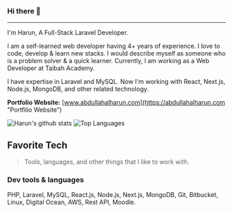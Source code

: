 ### Hi there 👋
---
I'm Harun,
A Full-Stack Laravel Developer.

I am a self-learned web developer having 4+ years of experience. I love to code, develop & learn new stacks. I would describe myself as someone who is a problem solver & a quick learner. Currently, I am working as a Web Developer at Taibah Academy.

I have expertise in Laravel and MySQL. Now I'm working with React, Next.js, Node.js, MongoDB, and other related technology.

**Portfolio Website:** [www.abdullahalharun.com](https://abdullahalharun.com "Portfilio Website")

![Harun's github stats](https://github-readme-stats.vercel.app/api?username=abdullahalharun&show_icons=true&count_private=true&line_height=40)
![Top Languages](https://github-readme-stats.vercel.app/api/top-langs/?username=abdullahalharun&hide=html)

## Favorite Tech

> Tools, languages, and other things that I like to work with.
### Dev tools & languages
PHP, Laravel, MySQL, React.js, Node.js, Next.js, MongoDB, Git, Bitbucket, Linux, Digital Ocean, AWS, Rest API, Moodle.
